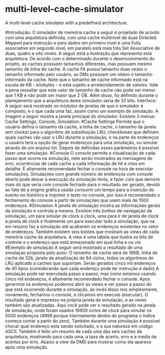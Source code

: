# multi-level-cache-simulator
A multi-level cache simulator with a predefined architecture.

#Introdução:
O simulador de memória cache a seguir é projetado de acordo com uma arquitetura definida,
com uma cache multinível de duas Directed Mapped para instrução e para dados em primeiro nível
e uma Fully associative em segundo nível, em paralelo está mais três Set Associative de duas,
quatro e oito níveis.
A seguir está a ilustração que representa esta arquitetura.
De acordo com o determinado durante o desenvolvimento do projeto, as caches possuem
tamanhos diferentes, mas possuem mesmo tamanho de linha de cache. A cache FA possui tamanho
duas vezes o tamanho informado pelo usuário, as DMs possuem um oitavo o tamanho informado da
cache.
Note que o tamanho de cache informado está na escala de KB – kilobytes – e está sujeito a
arredondamento de valores. Vale a pena ressaltar que este valor de tamanho de cache não pode ser
menor que 1 KB e não pode ser maior que 2 GB. Além disso, foi definido durante o planejamento
que a arquitetura deste simulador seria de 32 bits.
Interface:
A seguir será mostrado os módulos de janelas de que o simulador é composto, e o que cada
uma faz, assim como um exemplo de simulação.
A imagem a seguir mostra a janela principal do simulador. Existem 3 menus: Cache
Settings, Console, Simulation.
#Cache Settings
Permite que o usuário defina o tamanho da cache, a linha de cache, o
tamanho da janela (em clocks) para o algoritmo de substituição LRU,
checkboxes que definem quais caches vão usar o LRU durante a
simulação, e na parte de endereços o usuário terá a opção de gerar
endereços para uma simulação, ou simular através de um arquivo txt.
Depois de definidas esses parâmetros é possível fazer uma
simulação.
#Console
O console permite a visualização de cada passo que ocorre na simulação, nele serão
mostrados as mensagens de erro, ocorrências de cada cache a cada informação de hit e miss em
detalhe.
É altamente recomendado fechar o console na hora de executar simulações. Simulações
com grande número de endereços com console aberto pode deixar a execução da simulação lenta, e
fazer com que demore mais do que seria com console fechado para o resultado ser gerado, devido
ao fato de a engine gráfica usada consumir um tempo para a inserção do evento no histórico e
imprimir o texto no console, por isso é recomendado o fechamento do console a partir de
simulações que usem mais de 1000 endereços.
#Simulation
A janela de simulação mostra as
informações gerais da simulação e controla a
mesma. Existem três botões de navegação da
simulação, um para simular de clock à clock, uma
para ir de janela de clock à janela de clock e
finalmente um para executar todo a simulação, que
na em resumo faz a simulação até acabarem os
endereços existentes no vetor de endereços.
Também existem seis botões que mostram
as views de cada memória cache da arquitetura. A
view é uma tabela que ilustra os bits de controle e
o endereço que está armazenado em qual linha e
ou via
#Exemplo de simulação
A seguir será mostrado o resultado de uma simulaçao proposta pelo autor.
O tamanho de cache será de 16KB, linha de cache de 32b, janela de atualização de
64 ciclos, todos os algoritmos de LRU aplicado a caches que suportam. Serão
gerados cinco mil endereços de 40 tipos (considerando que cada endereço pode ter
instrução e dado)
A simulação pode ser executada passo a passo, mas como estamos usando cinco mil
endereços, é altamente recomendado fechar o console. Apos gerarmos os endereços podemos
abrir as views e ver passo a passo do que está ocorrendo durante a simulação, ao invés disso nos
simplesmente, novamente, fechamos o console, e clicamos em execute (executar). O resultado geral
é impresso na própria janela de simulação, e as views também são atualizadas.
Aqui você pode ver o resultado gerado na janela de simulação, onde foram usados 16609
ciclos de clock para simular os 5000 endereços (4999
porque internamente dentro do programa o índice começa
contar a partir do zero). Também durante uma simulação é
possível checar qual endereço esta sendo solicitado, e a sua
natureza em código ASCII.
Também é feito um resumo de cada uma das seis
caches da arquitetura, mostrando para cada uma, a taxa de
acerto, erro e a media de acertos por erro. Abaixo a view da
DMD para mostrar como ela aparece após uma simulação.